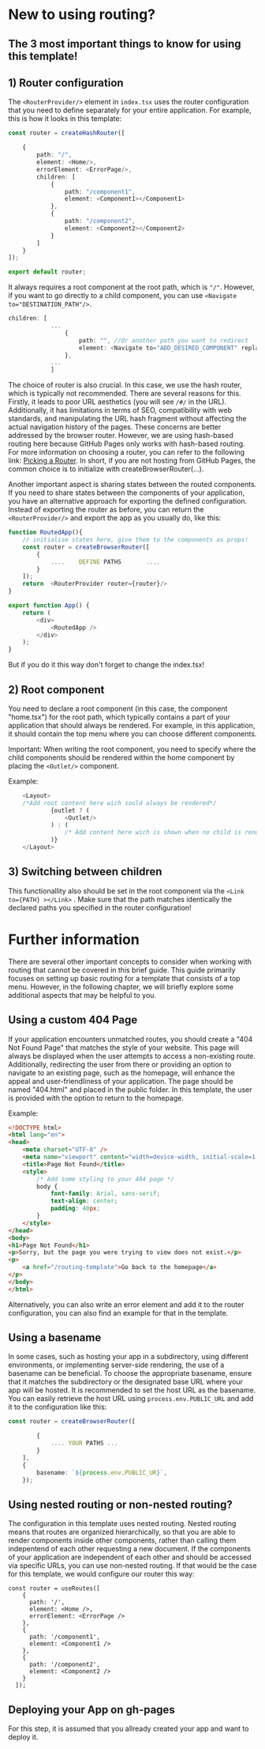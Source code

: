 # New to using routing?

## The 3 most important things to know for using this template!

## 1) Router configuration 

The `<RouterProvider/>` element in `index.tsx` uses the router configuration that you need to define separately for your entire application. For example, this is how it looks in this template:
````typescript
const router = createHashRouter([

    {
        path: "/",
        element: <Home/>,
        errorElement: <ErrorPage/>,
        children: [
            {
                path: "/component1",
                element: <Component1></Component1>
            },
            {
                path: "/component2",
                element: <Component2></Component2>
            }
        ]
    }
]);

export default router;
````
It always requires a root component at the root path, which is ````"/"````. However, if you want to go directly to a child component, you can use ````<Navigate to="DESTINATION_PATH"/>````.
````typescript
children: [
            ...
                {
                    path: "", //Or another path you want to redirect
                    element: <Navigate to="ADD_DESIRED_COMPONENT" replace/>,
                },
            ...
            ]
````

The choice of router is also crucial. In this case, we use the hash router, which is typically not recommended. There are several reasons for this. Firstly, it leads to poor URL aesthetics (you will see `````/#/````` in the URL). Additionally, it has limitations in terms of SEO, compatibility with web standards, and manipulating the URL hash fragment without affecting the actual navigation history of the pages. These concerns are better addressed by the browser router. However, we are using hash-based routing here because GitHub Pages only works with hash-based routing. For more information on choosing a router, you can refer to the following link: [Picking a Router](https://reactrouter.com/en/main/routers/picking-a-router). In short, if you are not hosting from GitHub Pages, the common choice is to initialize with createBrowserRouter(...).

Another important aspect is sharing states between the routed components. If you need to share states between the components of your application, you have an alternative approach for exporting the defined configuration. Instead of exporting the router as before, you can return the `````<RouterProvider/>````` and export the app as you usually do, like this:
````typescript
function RoutedApp(){
    // initialise states here, give them to the components as props!
    const router = createBrowserRouter([
        {
            ....    DEFINE PATHS       ....
        }
    ]);
    return  <RouterProvider router={router}/>
}

export function App() {
    return (
        <div>
            <RoutedApp />
        </div>
    );
}
````
But if you do it this way don't forget to change the index.tsx!


##  2)  Root component

You need to declare a root component (in this case, the component "home.tsx") for the root path, which typically contains a part of your application that should always be rendered. For example, in this application, it should contain the top menu where you can choose different components.

Important: When writing the root component, you need to specify where the child components should be rendered within the home component by placing the ````<Outlet/>```` component.

Example:
````typescript
    <Layout>
    /*Add root content here wich sould always be rendered*/
            {outlet ? (
                <Outlet/>
            ) : (
                /* Add content here wich is shown when no child is rendered in the Outlet*/
            )}
    </Layout>
````


## 3) Switching between children

This functionallity also should be set in the root component via the `````<Link to={PATH} ></Link>````` .
Make sure that the path matches identically the declared paths you specified in the router configuration!


#  Further information

There are several other important concepts to consider when working with routing that cannot be covered in this brief guide. This guide primarily focuses on setting up basic routing for a template that consists of a top menu.
However, in the following chapter, we will briefly explore some additional aspects that may be helpful to you.

## Using a custom 404 Page

If your application encounters unmatched routes, you should create a "404 Not Found Page" that matches the style of your website. This page will always be displayed when the user attempts to access a non-existing route. Additionally, redirecting the user from there or providing an option to navigate to an existing page, such as the homepage, will enhance the appeal and user-friendliness of your application.
The page should be named "404.html" and placed in the public folder. In this template, the user is provided with the option to return to the homepage.

Example:
````html
<!DOCTYPE html>
<html lang="en">
<head>
    <meta charset="UTF-8" />
    <meta name="viewport" content="width=device-width, initial-scale=1.0" />
    <title>Page Not Found</title>
    <style>
        /* Add some styling to your 404 page */
        body {
            font-family: Arial, sans-serif;
            text-align: center;
            padding: 40px;
        }
    </style>
</head>
<body>
<h1>Page Not Found</h1>
<p>Sorry, but the page you were trying to view does not exist.</p>
<p>
    <a href="/routing-template">Go back to the homepage</a>
</p>
</body>
</html>
````
Alternatively, you can also write an error element and add it to the router configuration, you can also find an example for that in the template.


## Using a basename

In some cases, such as hosting your app in a subdirectory, using different environments, or implementing server-side rendering, the use of a basename can be beneficial.
To choose the appropriate basename, ensure that it matches the subdirectory or the designated base URL where your app will be hosted. It is recommended to set the host URL as the basename. You can easily retrieve the host URL using ```process.env.PUBLIC_URL``` and add it to the configuration like this:
````typescript
const router = createBrowserRouter([

        {
            .... YOUR PATHS ...
        }
    ],
    {
        basename: `${process.env.PUBLIC_UR}`,
    });
````

## Using nested routing or non-nested routing?

The configuration in this template uses nested routing. Nested routing means that routes are organized hierarchically, so that you are able to render components inside other components, rather than calling them indepentend of each other requesting a new document.
If the components of your application are independent of each other and should be accessed via specific URLs, you can use non-nested routing. If that would be the case for this template,  we would configure our router this way:

````template
const router = useRoutes([
    {
      path: '/',
      element: <Home />,
      errorElement: <ErrorPage />
    },
    {
      path: '/component1',
      element: <Component1 />
    },
    {
      path: '/component2',
      element: <Component2 />
    }
  ]);
````
## Deploying your App on gh-pages

For this step, it is assumed that you allready created your app and want to deploy it. 




